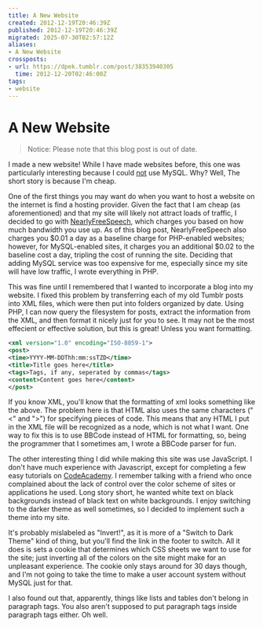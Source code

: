 ```yaml
---
title: A New Website
created: 2012-12-19T20:46:39Z
published: 2012-12-19T20:46:39Z
migrated: 2025-07-30T02:57:12Z
aliases:
- A New Website
crossposts:
- url: https://dpek.tumblr.com/post/38353940305
  time: 2012-12-20T02:46:00Z
tags:
- website
---
```


# A New Website

> Notice: Please note that this blog post is out of date.

I made a new website! While I have made websites before, this one was particularly interesting because I could <u>not</u> use MySQL. Why? Well, The short story is because I'm cheap.

One of the first things you may want do when you want to host a website on the internet is find a hosting provider. Given the fact that I am cheap (as aforementioned) and that my site will likely not attract loads of traffic, I decided to go with [NearlyFreeSpeech](http://www.nearlyfreespeech.net/), which charges you based on how much bandwidth you use up. As of this blog post, NearlyFreeSpeech also charges you $0.01 a day as a baseline charge for PHP-enabled websites; however, for MySQL-enabled sites, it charges you an additional $0.02 to the baseline cost a day, tripling the cost of running the site. Deciding that adding MySQL service was too expensive for me, especially since my site will have low traffic, I wrote everything in PHP.

This was fine until I remembered that I wanted to incorporate a blog into my website. I fixed this problem by transferring each of my old Tumblr posts into XML files, which were then put into folders organized by date. Using PHP, I can now query the filesystem for posts, extract the information from the XML, and then format it nicely just for you to see. It may not be the most effecient or effective solution, but this is great! Unless you want formatting.

```xml
<xml version="1.0" encoding="ISO-8859-1"> 
<post> 
<time>YYYY-MM-DDThh:mm:ssTZD</time> 
<title>Title goes here</title> 
<tags>Tags, if any, seperated by commas</tags> 
<content>Content goes here</content> 
</post>
```

If you know XML, you'll know that the formatting of xml looks something like the above. The problem here is that HTML also uses the same characters ("&lt;" and "&gt;") for specifying pieces of code. This means that any HTML I put in the XML file will be recognized as a node, which is not what I want. One way to fix this is to use BBCode instead of HTML for formatting, so, being the programmer that I sometimes am, I wrote a BBCode parser for fun.

The other interesting thing I did while making this site was use JavaScript. I don't have much experience with Javascript, except for completing a few easy tutorials on [CodeAcademy](http://www.codecademy.com/darwinpek). I remember talking with a friend who once complained about the lack of control over the color scheme of sites or applications he used. Long story short, he wanted white text on black backgrounds instead of black text on white backgrounds. I enjoy switching to the darker theme as well sometimes, so I decided to implement such a theme into my site.

It's probably mislabeled as "Invert!", as it is more of a "Switch to Dark Theme" kind of thing, but you'll find the link in the footer to switch. All it does is sets a cookie that determines which CSS sheets we want to use for the site; just inverting all of the colors on the site might make for an unpleasant experience. The cookie only stays around for 30 days though, and I'm not going to take the time to make a user account system without MySQL just for that.

I also found out that, apparently, things like lists and tables don't belong in paragraph tags. You also aren't supposed to put paragraph tags inside paragraph tags either. Oh well.

